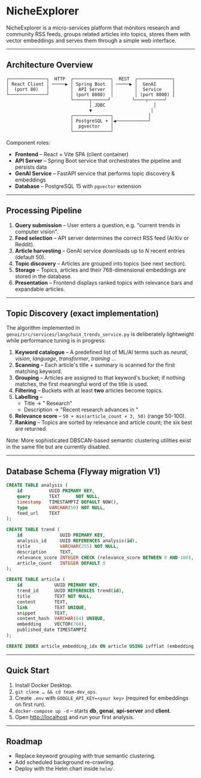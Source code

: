 # NicheExplorer

NicheExplorer is a micro-services platform that monitors research and community RSS feeds, groups related articles into topics, stores them with vector embeddings and serves them through a simple web interface.

---

## Architecture Overview

```
┌──────────────┐  HTTP  ┌──────────────┐  REST  ┌─────────────┐
│ React Client │ ─────▶ │ Spring Boot  │ ─────▶ │  GenAI      │
│  (port 80)   │        │  API Server  │        │  Service    │
└──────────────┘        │ (port 8080)  │        │ (port 8000) │
                        └──────┬──────┘        └────┬──────┘
                               │ JDBC                  │
                               ▼                      │
                        ┌──────────────┐             │
                        │ PostgreSQL + │◀────────────┘
                        │  pgvector    │
                        └──────────────┘
```

Component roles:
* **Frontend** – React + Vite SPA (client container)
* **API Server** – Spring Boot service that orchestrates the pipeline and persists data
* **GenAI Service** – FastAPI service that performs topic discovery & embeddings
* **Database** – PostgreSQL 15 with `pgvector` extension

---

## Processing Pipeline

1. **Query submission** – User enters a question, e.g. "current trends in computer vision".
2. **Feed selection** – API server determines the correct RSS feed (ArXiv or Reddit).
3. **Article harvesting** – GenAI service downloads up to *N* recent entries (default 50).
4. **Topic discovery** – Articles are grouped into topics (see next section).
5. **Storage** – Topics, articles and their 768-dimensional embeddings are stored in the database.
6. **Presentation** – Frontend displays ranked topics with relevance bars and expandable articles.

---

## Topic Discovery (exact implementation)

The algorithm implemented in `genai/src/services/langchain_trends_service.py` is deliberately lightweight while performance tuning is in progress:

1. **Keyword catalogue** – A predefined list of ML/AI terms such as *neural*, *vision*, *language*, *transformer*, *training* …
2. **Scanning** – Each article's title + summary is scanned for the first matching keyword.
3. **Grouping** – Articles are assigned to that keyword's bucket; if nothing matches, the first meaningful word of the title is used.
4. **Filtering** – Buckets with at least **two** articles become topics.
5. **Labelling** –
   * Title → "<keyword> Research"
   * Description → "Recent research advances in <keyword>"
6. **Relevance score** – `50 + min(article_count × 3, 50)` (range 50-100).
7. **Ranking** – Topics are sorted by relevance and article count; the six best are returned.

Note: More sophisticated DBSCAN-based semantic clustering utilities exist in the same file but are currently disabled.

---

## Database Schema (Flyway migration V1)

```sql
CREATE TABLE analysis (
    id          UUID PRIMARY KEY,
    query       TEXT      NOT NULL,
    timestamp   TIMESTAMPTZ DEFAULT NOW(),
    type        VARCHAR(50) NOT NULL,
    feed_url    TEXT
);

CREATE TABLE trend (
    id              UUID PRIMARY KEY,
    analysis_id     UUID REFERENCES analysis(id),
    title           VARCHAR(255) NOT NULL,
    description     TEXT,
    relevance_score INTEGER CHECK (relevance_score BETWEEN 0 AND 100),
    article_count   INTEGER DEFAULT 0
);

CREATE TABLE article (
    id            UUID PRIMARY KEY,
    trend_id      UUID REFERENCES trend(id),
    title         TEXT NOT NULL,
    content       TEXT,
    link          TEXT UNIQUE,
    snippet       TEXT,
    content_hash  VARCHAR(64) UNIQUE,
    embedding     VECTOR(768),
    published_date TIMESTAMPTZ
);

CREATE INDEX article_embedding_idx ON article USING ivfflat (embedding vector_cosine_ops);
```

---

## Quick Start

1. Install Docker Desktop.
2. `git clone … && cd team-dev_ops`.
3. Create `.env` with `GOOGLE_API_KEY=<your key>` (required for embeddings on first run).
4. `docker-compose up -d` – starts **db**, **genai**, **api-server** and **client**.
5. Open <http://localhost> and run your first analysis.

---

## Roadmap

* Replace keyword grouping with true semantic clustering.
* Add scheduled background re-crawling.
* Deploy with the Helm chart inside `helm/`. 